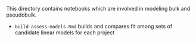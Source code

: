This directory contains notebooks which are involved in modeling bulk and pseudobulk.

* `build-assess-models.Rmd` builds and compares fit among sets of candidate linear models for each project
